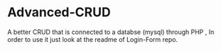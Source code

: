# Advanced-CRUD
A better CRUD that is connected to a databse (mysql) through PHP , In order to use it just look at the readme of Login-Form repo.
